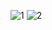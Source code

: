 ![1](https://github.com/UserQA07/Tallinn-Learning/assets/144763744/8a6d0e15-f264-450e-8864-cab1bb3b43a7)
![2](https://github.com/UserQA07/Tallinn-Learning/assets/144763744/ff0901fd-9811-4829-9cb6-89fb48e36ebf)


